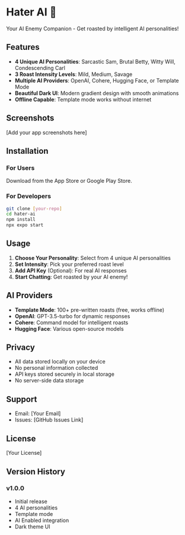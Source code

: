 # Hater AI 🤖

Your AI Enemy Companion - Get roasted by intelligent AI personalities!

## Features

- **4 Unique AI Personalities**: Sarcastic Sam, Brutal Betty, Witty Will, Condescending Carl
- **3 Roast Intensity Levels**: Mild, Medium, Savage
- **Multiple AI Providers**: OpenAI, Cohere, Hugging Face, or Template Mode
- **Beautiful Dark UI**: Modern gradient design with smooth animations
- **Offline Capable**: Template mode works without internet

## Screenshots

[Add your app screenshots here]

## Installation

### For Users
Download from the App Store or Google Play Store.

### For Developers
```bash
git clone [your-repo]
cd hater-ai
npm install
npx expo start
```

## Usage

1. **Choose Your Personality**: Select from 4 unique AI personalities
2. **Set Intensity**: Pick your preferred roast level
3. **Add API Key** (Optional): For real AI responses
4. **Start Chatting**: Get roasted by your AI enemy!

## AI Providers

- **Template Mode**: 100+ pre-written roasts (free, works offline)
- **OpenAI**: GPT-3.5-turbo for dynamic responses
- **Cohere**: Command model for intelligent roasts
- **Hugging Face**: Various open-source models

## Privacy

- All data stored locally on your device
- No personal information collected
- API keys stored securely in local storage
- No server-side data storage

## Support

- Email: [Your Email]
- Issues: [GitHub Issues Link]

## License

[Your License]

## Version History

### v1.0.0
- Initial release
- 4 AI personalities
- Template mode
- AI Enabled integration
- Dark theme UI 